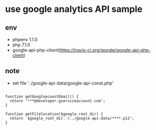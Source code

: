 # use google analytics API sample

## env

- phpenv 1.1.0
- php 7.1.0
- google-api-php-client(https://travis-ci.org/google/google-api-php-client)

## note

- set file '../google-api-data/google-api-const.php'

```

function getGoogleacountEmail() {
  return '***@developer.gserviceaccount.com';
}

function getFilelocation($google_root_dir) {
  return  $google_root_dir.'/../google-api-data/****.p12';
}

```
